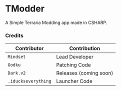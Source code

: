 # TModder
A Simple Terraria Modding app made in CSHARP.

### Credits

| Contributor       | Contribution                               |
|-------------------|--------------------------------------------|
| `Mindset`           | Lead Developer                             |
| `Godku`             | Patching Code                              |
| `Dark.v2`          | Releases (coming soon)                     |
| `.iduckseverything` | Launcher Code                              |

